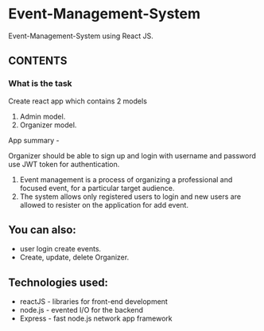 # Event-Management-System

Event-Management-System using React JS.

## CONTENTS
### What is the task

Create react app which contains 2 models
1. Admin model.
2. Organizer model.

App summary - 

Organizer should be able to sign up and login with username and password use JWT token for authentication.

1. Event management is a process of organizing a professional and focused event, for a particular target audience.
2. The system allows only registered users to login and new users are allowed to resister on the application for add event.

## You can also:

<ul>
  <li>user login create events.</li>
  <li>Create, update, delete Organizer.</li>
</ul>

## Technologies used:

<ul>
  <li>reactJS - libraries for front-end development</li>
  <li>node.js - evented I/O for the backend</li>
  <li>Express - fast node.js network app framework</li>
</ul>
